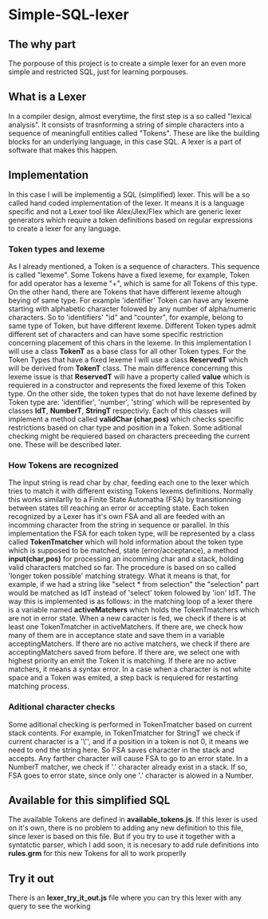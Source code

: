 # Simple-SQL-lexer
## The why part
The porpouse of this project is to create a simple lexer for an even more simple and restricted SQL, just for learning porpouses.
## What is a Lexer
In a compiler design, almost everytime, the first step is a so called "lexical analysis". It consists of trasnforming a string of simple characters into a sequence of meaningfull entities called "Tokens". These are like the building blocks for an underlying language, in this case SQL. A lexer is a part of software that makes this happen.
## Implementation
In this case I will be implementig a SQL (simplified) lexer. This will be a so called hand coded implementation of the lexer. It means it is a language specific and not a Lexer tool like Alex/Jlex/Flex which are generic lexer generators which require a token definitions based on regular expressions to create a lexer for any language.
### Token types and lexeme
As I already mentioned, a Token is a sequence of characters. This sequence is called "lexeme". Some Tokens have a fixed lexeme, for example, Token for add operator has a lexeme "+", which is same for all Tokens of this type. On the other hand, there are Tokens that have different lexeme altough beying of same type. For example 'identifier' Token can have any lexeme starting with alphabetic character folowed by any number of alpha/numeric characters. So to 'identifiers' "id" and "counter", for example, belong to same type of Token, but have different lexeme. 
Different Token types admit different set of characters and can have some specific restriction concerning placement of this chars in the lexeme. In this implementation I will use a class **TokenT** as a base class for all other Token types. For the Token Types that have a fixed lexeme I will use a class **ReservedT** which will be derived from **TokenT** class. The main difference concerning this lexeme issue is that **ReservedT** will have a property called **value** which is requiered in a constructor and represents the fixed lexeme of this Token type. 
On the other side, the token types that do not have lexeme defined by Token type are: 'identifier', 'number', 'string' which will be represented by classes **IdT**, **NumberT**, **StringT** respectivly. Each of this classes will implement a method called **validChar (char,pos)** which checks specific restrictions based on char type and position in a Token. Some aditional checking might be requiered based on characters preceeding the current one. These will be described later.
### How Tokens are recognized
The input string is read char by char, feeding each one to the lexer which tries to match it with different existing Tokens lexems definitions. Normally this works similarlly to a Finite State Automatha (FSA) by transitionning between states till reaching an error or accepting state. Each token recognized by a Lexer has it's own FSA and all are feeded with an incomming character from the string in sequence or parallel. In this implementation the FSA for each token type, will be represented by a class called **TokenTmatcher** which will hold information about the token type which is supposed to be matched, state (error/acceptance), a method **input(char,pos)** for processing an incomming char and a stack, holding valid characters matched so far.
The procedure is based on so called 'longer token possible' matching strategy. What it means is that, for example, if we had a string like "select * from selection" the "selection" part would be matched as IdT instead of 'select' token folowed by 'ion' IdT. The way this is implemented is as follows: in the matching loop of a lexer there is a variable named **activeMatchers** which holds the TokenTmatchers which are not in error state. When a new caracter is fed, we check if there is at least one TokenTmatcher in activeMatchers. If there are, we check how many of them are in acceptance state and save them in a variable acceptingMatchers. If there are no active matchers, we check if there are acceptingMatchers saved from before. If there are, we select one with highest priority an emit the Token it is matching. If there are no active matchers, it means a syntax error. In a case when a character is not white space and a Token was emited, a step back is requiered for restarting matching process.
### Aditional character checks
Some aditional checking is performed in TokenTmatcher based on current stack contents. For example, in TokenTmatcher for StringT we check if current character is a '\\'', and if a position in a token is not 0, it means we need to end the string here. So FSA saves character in the stack and accepts. Any farther character will cause FSA to go to an error state. In a NumberT matcher, we check if '.' character already exist in a stack. If so, FSA goes to error state, since only one '.' character is alowed in a Number.
## Available for this simplified SQL
The available Tokens are defined in **available_tokens.js**. If this lexer is used on it's own, there is no problem to adding any new definition to this file, since lexer is based on this file. But if you try to use it together with a syntatctic parser, which I add soon, it is necesary to add rule definitions into **rules.grm** for this new Tokens for all to work properlly
## Try it out
There is an **lexer_try_it_out.js** file where you can try this lexer with any query to see the working
